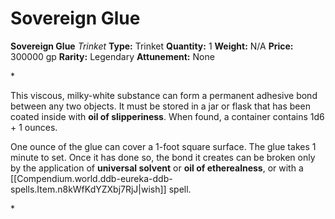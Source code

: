 # Sovereign Glue

**Sovereign Glue**
_Trinket_
**Type:** Trinket
**Quantity:** 1
**Weight:** N/A
**Price:** 300000 gp
**Rarity:** Legendary
**Attunement:** None

*<p>This viscous, milky-white substance can form a permanent adhesive bond between any two objects. It must be stored in a jar or flask that has been coated inside with **oil of slipperiness**. When found, a container contains 1d6 + 1 ounces.

One ounce of the glue can cover a 1-foot square surface. The glue takes 1 minute to set. Once it has done so, the bond it creates can be broken only by the application of **universal solvent** or **oil of etherealness**, or with a [[Compendium.world.ddb-eureka-ddb-spells.Item.n8kWfKdYZXbj7RjJ|wish]] spell.</p>*